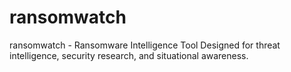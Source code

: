 # ransomwatch

ransomwatch - Ransomware Intelligence Tool
Designed for threat intelligence, security research, and situational awareness.

